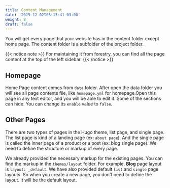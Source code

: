 ```yaml
---
title: Content Management
date: '2019-12-02T08:15:41-03:00'
weight: 8
draft: false
---
```



You will get every page that your website has in the content folder except home page. The content folder is a subfolder of the project folder.

{{< notice note >}}
For maintaining it from forestry, you can find all the page content at the top of the left sidebar.
{{< /notice >}}

## Homepage

Home Page content comes from `data` folder. After open the data folder you will see all page contents file, like `homepage.yml` for homepage.Open this page in any text editor, and you will be able to edit it. Some of the sections can hide. You can change its `enable` value to `false`.

## Other Pages
There are two types of pages in the Hugo theme, list page, and single page. The list page is kind of a landing page (ex: `about page`). And the single page is called the inner page of a product or a post (ex: blog single page). We need to define the structure or markup of every page.

We already provided the necessary markup for the existing pages. You can find the markup in the `themes/layout` folder. For example, **Blog** page layout is `layout: _default`. We have also provided default `list` and `single` page layouts. So when you create a new page, you don't need to define the layout. It will be the default layout.